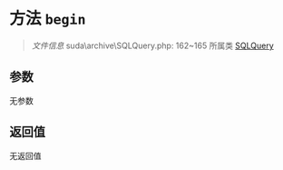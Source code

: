 # 方法 `begin`

> *文件信息* suda\archive\SQLQuery.php: 162~165
> 所属类 [SQLQuery](../SQLQuery.md)




## 参数


无参数


## 返回值

无返回值
